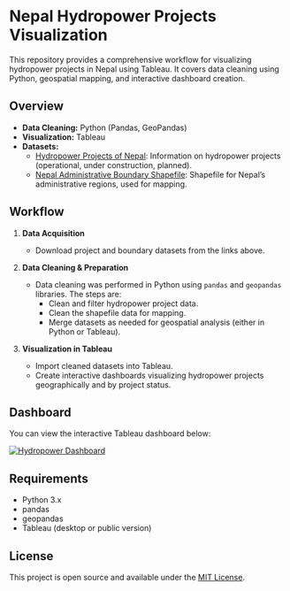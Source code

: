 # Nepal Hydropower Projects Visualization

This repository provides a comprehensive workflow for visualizing hydropower projects in Nepal using Tableau. It covers data cleaning using Python, geospatial mapping, and interactive dashboard creation.

## Overview

- **Data Cleaning:** Python (Pandas, GeoPandas)
- **Visualization:** Tableau
- **Datasets:**
  - [Hydropower Projects of Nepal](https://opendatanepal.com/dataset/hydropower-projects-of-nepal): Information on hydropower projects (operational, under construction, planned).
  - [Nepal Administrative Boundary Shapefile](https://download.hermes.com.np/nepal-administrative-boundary-wgs/): Shapefile for Nepal’s administrative regions, used for mapping.

## Workflow

1. **Data Acquisition**
   - Download project and boundary datasets from the links above.

2. **Data Cleaning & Preparation**
   - Data cleaning was performed in Python using `pandas` and `geopandas` libraries. The steps are:
     - Clean and filter hydropower project data.
     - Clean the  shapefile data for mapping.
     - Merge datasets as needed for geospatial analysis (either in Python or Tableau).

3. **Visualization in Tableau**
   - Import cleaned datasets into Tableau.
   - Create interactive dashboards visualizing hydropower projects geographically and by project status.

## Dashboard

You can view the interactive Tableau dashboard below:

<div class='tableauPlaceholder' id='viz1755004939861' style='position: relative'><noscript><a href='#'><img alt='Hydropower Dashboard ' src='https:&#47;&#47;public.tableau.com&#47;static&#47;images&#47;Ne&#47;NepalHydropower&#47;HydropowerDashboard&#47;1_rss.png' style='border: none' /></a></noscript><object class='tableauViz'  style='display:none;'><param name='host_url' value='https%3A%2F%2Fpublic.tableau.com%2F' /> <param name='embed_code_version' value='3' /> <param name='site_root' value='' /><param name='name' value='NepalHydropower&#47;HydropowerDashboard' /><param name='tabs' value='no' /><param name='toolbar' value='yes' /><param name='static_image' value='https:&#47;&#47;public.tableau.com&#47;static&#47;images&#47;Ne&#47;NepalHydropower&#47;HydropowerDashboard&#47;1.png' /> <param name='animate_transition' value='yes' /><param name='display_static_image' value='yes' /><param name='display_spinner' value='yes' /><param name='display_overlay' value='yes' /><param name='display_count' value='yes' /><param name='language' value='en-US' /></object></div>                <script type='text/javascript'>                    var divElement = document.getElementById('viz1755004939861');                    var vizElement = divElement.getElementsByTagName('object')[0];                    if ( divElement.offsetWidth > 800 ) { vizElement.style.width='1500px';vizElement.style.height='1027px';} else if ( divElement.offsetWidth > 500 ) { vizElement.style.width='1500px';vizElement.style.height='1027px';} else { vizElement.style.width='100%';vizElement.style.height='1877px';}                     var scriptElement = document.createElement('script');                    scriptElement.src = 'https://public.tableau.com/javascripts/api/viz_v1.js';                    vizElement.parentNode.insertBefore(scriptElement, vizElement);                </script>

## Requirements

- Python 3.x
- pandas
- geopandas
- Tableau (desktop or public version)

## License

This project is open source and available under the [MIT License](LICENSE).
